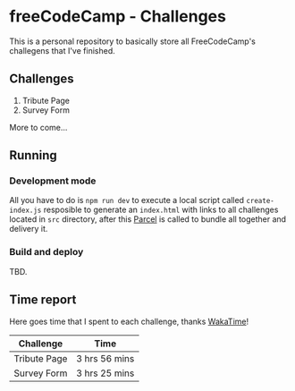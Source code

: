 # freeCodeCamp - Challenges

This is a personal repository to basically store all FreeCodeCamp's challegens that I've finished.

## Challenges

1. Tribute Page
1. Survey Form

More to come...

## Running

### Development mode

All you have to do is `npm run dev` to execute a local script called `create-index.js` resposible to generate an `index.html` with links to all challenges located in `src` directory, after this [Parcel](https://parceljs.org/) is called to bundle all together and delivery it.

### Build and deploy

TBD.

## Time report

Here goes time that I spent to each challenge, thanks [WakaTime](wakatime.com)!

| Challenge    |     Time      |
| ------------ | :-----------: |
| Tribute Page | 3 hrs 56 mins |
| Survey Form  | 3 hrs 25 mins |
